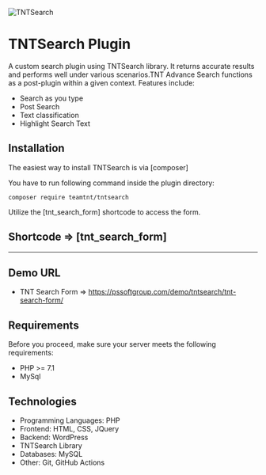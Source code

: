![TNTSearch](https://pssoftgroup.com/demo/img/TntSearch.png)
# TNTSearch Plugin
A custom search plugin using TNTSearch library. It returns accurate results and performs well under various scenarios.TNT Advance Search functions as a post-plugin within a given context.
Features include:
* Search as you type
* Post Search
* Text classification
* Highlight Search Text

## Installation

The easiest way to install TNTSearch is via [composer]

You have to run following command inside the plugin directory:
```
composer require teamtnt/tntsearch
```

Utilize the [tnt_search_form] shortcode to access the form.
## Shortcode => [tnt_search_form]

---
## Demo  URL

* TNT Search Form => https://pssoftgroup.com/demo/tntsearch/tnt-search-form/

## Requirements

Before you proceed, make sure your server meets the following requirements:

* PHP >= 7.1
* MySql

## Technologies

- Programming Languages: PHP
- Frontend: HTML, CSS, JQuery
- Backend: WordPress
- TNTSearch Library
- Databases: MySQL
- Other: Git, GitHub Actions
  






